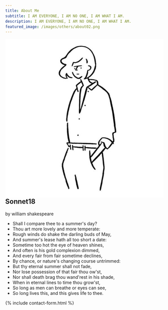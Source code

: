 ```yaml
---
title: About Me
subtitle: I AM EVERYONE, I AM NO ONE, I AM WHAT I AM.
description: I AM EVERYONE, I AM NO ONE, I AM WHAT I AM.
featured_image: /images/others/about02.png
---
```


<img src="/images/others/about02.png" style="float: right;">

## Sonnet18
by william shakespeare

* Shall I compare thee to a summer's day?
* Thou art more lovely and more temperate:
* Rough winds do shake the darling buds of May,
* And summer's lease hath all too short a date:
* Sometime too hot the eye of heaven shines,
* And often is his gold complexion dimmed,
* And every fair from fair sometime declines,
* By chance, or nature's changing course untrimmed:
* But thy eternal summer shall not fade,
* Nor lose possession of that fair thou ow'st,
* Nor shall death brag thou wand'rest in his shade,
* When in eternal lines to time thou grow'st,
* So long as men can breathe or eyes can see,
* So long lives this, and this gives life to thee.

{% include contact-form.html %}
